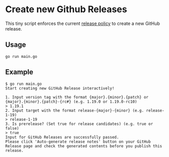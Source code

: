 # Create new Github Releases

This tiny script enforces the current [release policy](../../RELEASING.md) to create a new GitHub release.

## Usage

```
go run main.go
```

## Example

```
$ go run main.go
Start creating new GitHub Release interactively!

1. Input version tag with the format {major}.{minor}.{patch} or {major}.{minor}.{patch}-{rc#} (e.g. 1.19.0 or 1.19.0-rc10)
> 1.19.1
2. Input target with the format release-{major}-{minor} (e.g. release-1-19)
> release-1-19
3. Is prerelease? (Set true for release candidates) (e.g. true or false)
> true
Input for GitHub Releases are successfully passed.
Please click 'Auto-generate release notes' button on your GitHub Release page and check the generated contents before you publish this release.
```

